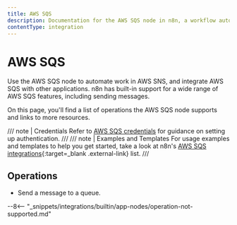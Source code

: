 ```yaml
---
title: AWS SQS
description: Documentation for the AWS SQS node in n8n, a workflow automation platform. Includes details of operations and configuration, and links to examples and credentials information.
contentType: integration
---
```


# AWS SQS

Use the AWS SQS node to automate work in AWS SNS, and integrate AWS SQS with other applications. n8n has built-in support for a wide range of AWS SQS features, including sending messages.

On this page, you'll find a list of operations the AWS SQS node supports and links to more resources.

/// note | Credentials
Refer to  [AWS SQS credentials](/integrations/builtin/credentials/aws/) for guidance on setting up authentication. 
///
/// note | Examples and Templates
For usage examples and templates to help you get started, take a look at n8n's [AWS SQS integrations](https://n8n.io/integrations/aws-sqs/){:target=_blank .external-link} list.
///


## Operations

* Send a message to a queue.

--8<-- "_snippets/integrations/builtin/app-nodes/operation-not-supported.md"

